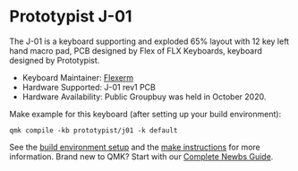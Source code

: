 # Prototypist J-01

The J-01 is a keyboard supporting and exploded 65% layout with 12 key left hand macro pad, PCB designed by Flex of FLX Keyboards, keyboard designed by Prototypist. 

* Keyboard Maintainer: [Flexerm](https://github.com/Flexerm)
* Hardware Supported: J-01 rev1 PCB
* Hardware Availability: Public Groupbuy was held in October 2020.

Make example for this keyboard (after setting up your build environment):

    qmk compile -kb prototypist/j01 -k default

See the [build environment setup](https://docs.qmk.fm/#/getting_started_build_tools) and the [make instructions](https://docs.qmk.fm/#/getting_started_make_guide) for more information. Brand new to QMK? Start with our [Complete Newbs Guide](https://docs.qmk.fm/#/newbs).
